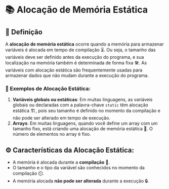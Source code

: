 # 📚 Alocação de Memória Estática

## 🧠 Definição

A **alocação de memória estática** ocorre quando a memória para armazenar variáveis é alocada em tempo de compilação ⏳. Ou seja, o tamanho das variáveis deve ser definido antes da execução do programa, e sua localização na memória também é determinada de forma fixa 🛠️. As variáveis com alocação estática são frequentemente usadas para armazenar dados que não mudam durante a execução do programa.

### 🚀 Exemplos de Alocação Estática:
1. **Variáveis globais ou estáticas**: Em muitas linguagens, as variáveis globais ou declaradas com a palavra-chave `static` têm alocação estática 🏗️, pois seu tamanho é definido no momento da compilação e não pode ser alterado em tempo de execução.
2. **Arrays**: Em muitas linguagens, quando você define um array com um tamanho fixo, está criando uma alocação de memória estática 📏. O número de elementos no array é fixo.

## ⚙️ Características da Alocação Estática:
- A memória é alocada durante a **compilação** 🔧.
- O tamanho e o tipo da variável são conhecidos no momento da compilação ⏲️.
- A memória alocada **não pode ser alterada** durante a execução 🔒.

